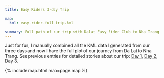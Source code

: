 ```yaml
---
title: Easy Riders 3-day Trip

map:
  kml: easy-rider-full-trip.kml

summary: Full path of our trip with Dalat Easy Rider Club to Nha Trang.
---
```


Just for fun, I manually combined all the KML data I generated from our three days and now I have the full plot of our journey from Da Lat to Nha Trang. See previous entries for detailed stories about our trip: [Day 1](/travel/easy-riders-day-1), [Day 2](/travel/easy-riders-day-2), [Day 3](/travel/easy-riders-day-3).

{% include map.html map=page.map %}

